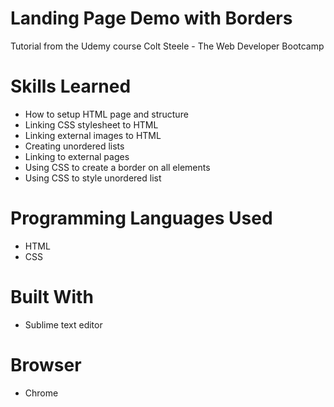 # Landing Page Demo with Borders
Tutorial from the Udemy course Colt Steele - The Web Developer Bootcamp

# Skills Learned 
- How to setup HTML page and structure
- Linking CSS stylesheet to HTML
- Linking external images to HTML
- Creating unordered lists
- Linking to external pages
- Using CSS to create a border on all elements
- Using CSS to style unordered list

# Programming Languages Used
- HTML
- CSS

# Built With
- Sublime text editor

# Browser
- Chrome
